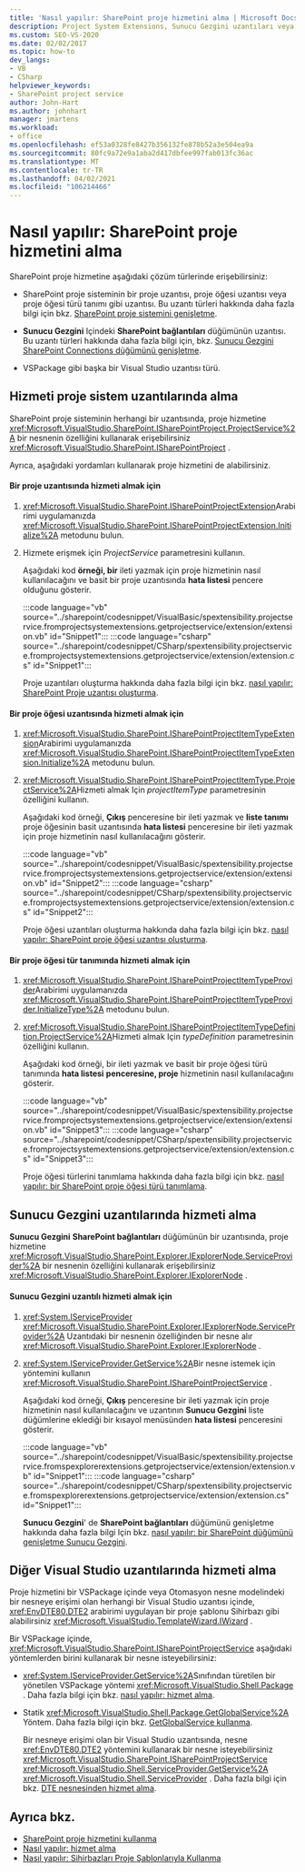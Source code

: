 ```yaml
---
title: 'Nasıl yapılır: SharePoint proje hizmetini alma | Microsoft Docs'
description: Project System Extensions, Sunucu Gezgini uzantıları veya diğer Visual Studio uzantılarında SharePoint proje hizmetine nasıl erişebileceğinizi anlayın.
ms.custom: SEO-VS-2020
ms.date: 02/02/2017
ms.topic: how-to
dev_langs:
- VB
- CSharp
helpviewer_keywords:
- SharePoint project service
author: John-Hart
ms.author: johnhart
manager: jmartens
ms.workload:
- office
ms.openlocfilehash: ef53a0328fe8427b356132fe878b52a3e504ea9a
ms.sourcegitcommit: 80fc9a72e9a1aba2d417dbfee997fab013fc36ac
ms.translationtype: MT
ms.contentlocale: tr-TR
ms.lasthandoff: 04/02/2021
ms.locfileid: "106214466"
---
```

# <a name="how-to-retrieve-the-sharepoint-project-service"></a>Nasıl yapılır: SharePoint proje hizmetini alma
  SharePoint proje hizmetine aşağıdaki çözüm türlerinde erişebilirsiniz:

- SharePoint proje sisteminin bir proje uzantısı, proje öğesi uzantısı veya proje öğesi türü tanımı gibi uzantısı. Bu uzantı türleri hakkında daha fazla bilgi için bkz. [SharePoint proje sistemini genişletme](../sharepoint/extending-the-sharepoint-project-system.md).

- **Sunucu Gezgini** Içindeki **SharePoint bağlantıları** düğümünün uzantısı. Bu uzantı türleri hakkında daha fazla bilgi için, bkz. [Sunucu Gezgini SharePoint Connections düğümünü genişletme](../sharepoint/extending-the-sharepoint-connections-node-in-server-explorer.md).

- VSPackage gibi başka bir Visual Studio uzantısı türü.

## <a name="retrieve-the-service-in-project-system-extensions"></a>Hizmeti proje sistem uzantılarında alma
 SharePoint proje sisteminin herhangi bir uzantısında, proje hizmetine <xref:Microsoft.VisualStudio.SharePoint.ISharePointProject.ProjectService%2A> bir nesnenin özelliğini kullanarak erişebilirsiniz <xref:Microsoft.VisualStudio.SharePoint.ISharePointProject> .

 Ayrıca, aşağıdaki yordamları kullanarak proje hizmetini de alabilirsiniz.

#### <a name="to-retrieve-the-service-in-a-project-extension"></a>Bir proje uzantısında hizmeti almak için

1. <xref:Microsoft.VisualStudio.SharePoint.ISharePointProjectExtension>Arabirimi uygulamanızda <xref:Microsoft.VisualStudio.SharePoint.ISharePointProjectExtension.Initialize%2A> metodunu bulun.

2. Hizmete erişmek için *ProjectService* parametresini kullanın.

     Aşağıdaki kod **örneği, bir** ileti yazmak için proje hizmetinin nasıl kullanılacağını ve basit bir proje uzantısında **hata listesi** pencere olduğunu gösterir.

     :::code language="vb" source="../sharepoint/codesnippet/VisualBasic/spextensibility.projectservice.fromprojectsystemextensions.getprojectservice/extension/extension.vb" id="Snippet1":::
     :::code language="csharp" source="../sharepoint/codesnippet/CSharp/spextensibility.projectservice.fromprojectsystemextensions.getprojectservice/extension/extension.cs" id="Snippet1":::

     Proje uzantıları oluşturma hakkında daha fazla bilgi için bkz. [nasıl yapılır: SharePoint Proje uzantısı oluşturma](../sharepoint/how-to-create-a-sharepoint-project-extension.md).

#### <a name="to-retrieve-the-service-in-a-project-item-extension"></a>Bir proje öğesi uzantısında hizmeti almak için

1. <xref:Microsoft.VisualStudio.SharePoint.ISharePointProjectItemTypeExtension>Arabirimi uygulamanızda <xref:Microsoft.VisualStudio.SharePoint.ISharePointProjectItemTypeExtension.Initialize%2A> metodunu bulun.

2. <xref:Microsoft.VisualStudio.SharePoint.ISharePointProjectItemType.ProjectService%2A>Hizmeti almak Için *projectItemType* parametresinin özelliğini kullanın.

     Aşağıdaki kod örneği, **Çıkış** penceresine bir ileti yazmak ve **liste tanımı** proje öğesinin basit uzantısında **hata listesi** penceresine bir ileti yazmak için proje hizmetinin nasıl kullanılacağını gösterir.

     :::code language="vb" source="../sharepoint/codesnippet/VisualBasic/spextensibility.projectservice.fromprojectsystemextensions.getprojectservice/extension/extension.vb" id="Snippet2":::
     :::code language="csharp" source="../sharepoint/codesnippet/CSharp/spextensibility.projectservice.fromprojectsystemextensions.getprojectservice/extension/extension.cs" id="Snippet2":::

     Proje öğesi uzantıları oluşturma hakkında daha fazla bilgi için bkz. [nasıl yapılır: SharePoint proje öğesi uzantısı oluşturma](../sharepoint/how-to-create-a-sharepoint-project-item-extension.md).

#### <a name="to-retrieve-the-service-in-a-project-item-type-definition"></a>Bir proje öğesi tür tanımında hizmeti almak için

1. <xref:Microsoft.VisualStudio.SharePoint.ISharePointProjectItemTypeProvider>Arabirimi uygulamanızda <xref:Microsoft.VisualStudio.SharePoint.ISharePointProjectItemTypeProvider.InitializeType%2A> metodunu bulun.

2. <xref:Microsoft.VisualStudio.SharePoint.ISharePointProjectItemTypeDefinition.ProjectService%2A>Hizmeti almak Için *typeDefinition* parametresinin özelliğini kullanın.

     Aşağıdaki kod örneği, bir ileti yazmak ve basit bir proje öğesi türü tanımında **hata listesi** **penceresine, proje** hizmetinin nasıl kullanılacağını gösterir.

     :::code language="vb" source="../sharepoint/codesnippet/VisualBasic/spextensibility.projectservice.fromprojectsystemextensions.getprojectservice/extension/extension.vb" id="Snippet3":::
     :::code language="csharp" source="../sharepoint/codesnippet/CSharp/spextensibility.projectservice.fromprojectsystemextensions.getprojectservice/extension/extension.cs" id="Snippet3":::

     Proje öğesi türlerini tanımlama hakkında daha fazla bilgi için bkz. [nasıl yapılır: bir SharePoint proje öğesi türü tanımlama](../sharepoint/how-to-define-a-sharepoint-project-item-type.md).

## <a name="retrieve-the-service-in-server-explorer-extensions"></a>Sunucu Gezgini uzantılarında hizmeti alma
 **Sunucu Gezgini** **SharePoint bağlantıları** düğümünün bir uzantısında, proje hizmetine <xref:Microsoft.VisualStudio.SharePoint.Explorer.IExplorerNode.ServiceProvider%2A> bir nesnenin özelliğini kullanarak erişebilirsiniz <xref:Microsoft.VisualStudio.SharePoint.Explorer.IExplorerNode> .

#### <a name="to-retrieve-the-service-in-a-server-explorer-extension"></a>Sunucu Gezgini uzantılı hizmeti almak için

1. <xref:System.IServiceProvider> <xref:Microsoft.VisualStudio.SharePoint.Explorer.IExplorerNode.ServiceProvider%2A> Uzantıdaki bir nesnenin özelliğinden bir nesne alır <xref:Microsoft.VisualStudio.SharePoint.Explorer.IExplorerNode> .

2. <xref:System.IServiceProvider.GetService%2A>Bir nesne istemek için yöntemini kullanın <xref:Microsoft.VisualStudio.SharePoint.ISharePointProjectService> .

     Aşağıdaki kod örneği, **Çıkış** penceresine bir ileti yazmak için proje hizmetinin nasıl kullanılacağını ve uzantının **Sunucu Gezgini** liste düğümlerine eklediği bir kısayol menüsünden **hata listesi** penceresini gösterir.

     :::code language="vb" source="../sharepoint/codesnippet/VisualBasic/spextensibility.projectservice.fromspexplorerextensions.getprojectservice/extension/extension.vb" id="Snippet1":::
     :::code language="csharp" source="../sharepoint/codesnippet/CSharp/spextensibility.projectservice.fromspexplorerextensions.getprojectservice/extension/extension.cs" id="Snippet1":::

     **Sunucu Gezgini**' de **SharePoint bağlantıları** düğümünü genişletme hakkında daha fazla bilgi Için bkz. [nasıl yapılır: bir SharePoint düğümünü genişletme Sunucu Gezgini](../sharepoint/how-to-extend-a-sharepoint-node-in-server-explorer.md).

## <a name="retrieve-the-service-in-other-visual-studio-extensions"></a>Diğer Visual Studio uzantılarında hizmeti alma
 Proje hizmetini bir VSPackage içinde veya Otomasyon nesne modelindeki bir nesneye erişimi olan herhangi bir Visual Studio uzantısı içinde, <xref:EnvDTE80.DTE2> arabirimi uygulayan bir proje şablonu Sihirbazı gibi alabilirsiniz <xref:Microsoft.VisualStudio.TemplateWizard.IWizard> .

 Bir VSPackage içinde, <xref:Microsoft.VisualStudio.SharePoint.ISharePointProjectService> aşağıdaki yöntemlerden birini kullanarak bir nesne isteyebilirsiniz:

- <xref:System.IServiceProvider.GetService%2A>Sınıfından türetilen bir yönetilen VSPackage yöntemi <xref:Microsoft.VisualStudio.Shell.Package> . Daha fazla bilgi için bkz. [nasıl yapılır: hizmet alma](../extensibility/how-to-get-a-service.md).

- Statik <xref:Microsoft.VisualStudio.Shell.Package.GetGlobalService%2A> Yöntem. Daha fazla bilgi için bkz. [GetGlobalService kullanma](../extensibility/internals/service-essentials.md#how-to-use-getglobalservice).

  Bir nesneye erişimi olan bir Visual Studio uzantısında, nesne <xref:EnvDTE80.DTE2> yöntemini kullanarak bir nesne isteyebilirsiniz <xref:Microsoft.VisualStudio.SharePoint.ISharePointProjectService> <xref:Microsoft.VisualStudio.Shell.ServiceProvider.GetService%2A> <xref:Microsoft.VisualStudio.Shell.ServiceProvider> . Daha fazla bilgi için bkz. [DTE nesnesinden hizmet alma](../extensibility/how-to-get-a-service.md#getting-a-service-from-the-dte-object).

## <a name="see-also"></a>Ayrıca bkz.
- [SharePoint proje hizmetini kullanma](../sharepoint/using-the-sharepoint-project-service.md)
- [Nasıl yapılır: hizmet alma](../extensibility/how-to-get-a-service.md)
- [Nasıl yapılır: Sihirbazları Proje Şablonlarıyla Kullanma](../extensibility/how-to-use-wizards-with-project-templates.md)
